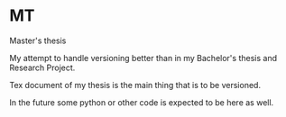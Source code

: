 # MT
Master's thesis

My attempt to handle versioning better than in my Bachelor's thesis and Research Project. 

Tex document of my thesis is the main thing that is to be versioned. 

In the future some python or other code is expected to be here as well. 

